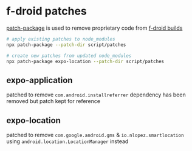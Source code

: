 # f-droid patches

[patch-package](https://github.com/ds300/patch-package) is used to remove proprietary code from [f-droid builds](https://f-droid.org/en/packages/com.alovoa.expo/)

```bash
# apply existing patches to node_modules
npx patch-package --patch-dir script/patches
```

```bash
# create new patches from updated node_modules
npx patch-package expo-location --patch-dir script/patches
```

## expo-application

patched to remove `com.android.installreferrer`
dependency has been removed but patch kept for reference

## expo-location

patched to remove `com.google.android.gms` & `io.nlopez.smartlocation`
using `android.location.LocationManager` instead
